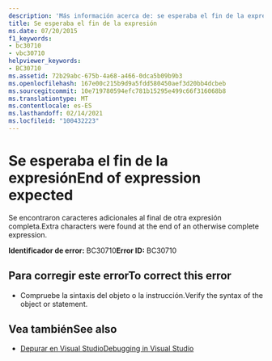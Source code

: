 ```yaml
---
description: 'Más información acerca de: se esperaba el fin de la expresión'
title: Se esperaba el fin de la expresión
ms.date: 07/20/2015
f1_keywords:
- bc30710
- vbc30710
helpviewer_keywords:
- BC30710
ms.assetid: 72b29abc-675b-4a68-a466-0dca5b09b9b3
ms.openlocfilehash: 167e00c215b9d9a5fdd580450aef3d20bb4dcbeb
ms.sourcegitcommit: 10e719780594efc781b15295e499c66f316068b8
ms.translationtype: MT
ms.contentlocale: es-ES
ms.lasthandoff: 02/14/2021
ms.locfileid: "100432223"
---
```

# <a name="end-of-expression-expected"></a><span data-ttu-id="24ffb-103">Se esperaba el fin de la expresión</span><span class="sxs-lookup"><span data-stu-id="24ffb-103">End of expression expected</span></span>

<span data-ttu-id="24ffb-104">Se encontraron caracteres adicionales al final de otra expresión completa.</span><span class="sxs-lookup"><span data-stu-id="24ffb-104">Extra characters were found at the end of an otherwise complete expression.</span></span>  
  
 <span data-ttu-id="24ffb-105">**Identificador de error:** BC30710</span><span class="sxs-lookup"><span data-stu-id="24ffb-105">**Error ID:** BC30710</span></span>  
  
## <a name="to-correct-this-error"></a><span data-ttu-id="24ffb-106">Para corregir este error</span><span class="sxs-lookup"><span data-stu-id="24ffb-106">To correct this error</span></span>  
  
- <span data-ttu-id="24ffb-107">Compruebe la sintaxis del objeto o la instrucción.</span><span class="sxs-lookup"><span data-stu-id="24ffb-107">Verify the syntax of the object or statement.</span></span>  
  
## <a name="see-also"></a><span data-ttu-id="24ffb-108">Vea también</span><span class="sxs-lookup"><span data-stu-id="24ffb-108">See also</span></span>

- [<span data-ttu-id="24ffb-109">Depurar en Visual Studio</span><span class="sxs-lookup"><span data-stu-id="24ffb-109">Debugging in Visual Studio</span></span>](/visualstudio/debugger/debugger-feature-tour)
